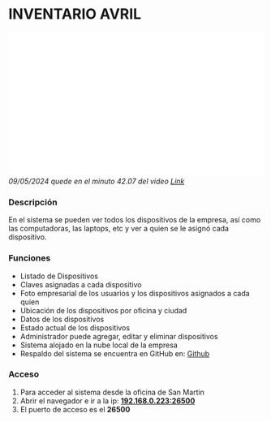 # INVENTARIO AVRIL

![Avril Assistance](/logo.png)
_09/05/2024 quede en el minuto 42.07 del video [Link](https://www.youtube.com/watch?v=-42K44A1oMA)_

### Descripción

En el sistema se pueden ver todos los dispositivos de la empresa, así como las computadoras, las laptops, etc y ver a quien se le asignó cada dispositivo.

### Funciones

- Listado de Dispositivos
- Claves asignadas a cada dispositivo
- Foto empresarial de los usuarios y los dispositivos asignados a cada quien
- Ubicación de los dispositivos por oficina y ciudad
- Datos de los dispositivos
- Estado actual de los dispositivos
- Administrador puede agregar, editar y eliminar dispositivos
- Sistema alojado en la nube local de la empresa
- Respaldo del sistema se encuentra en GitHub en: [Github](https://github.com/gustavo-avril/inventario)

### Acceso

1. Para acceder al sistema desde la oficina de San Martin
2. Abrir el navegador e ir a la ip: **[192.168.0.223:26500](192.168.0.223:26500)**
3. El puerto de acceso es el **26500**
